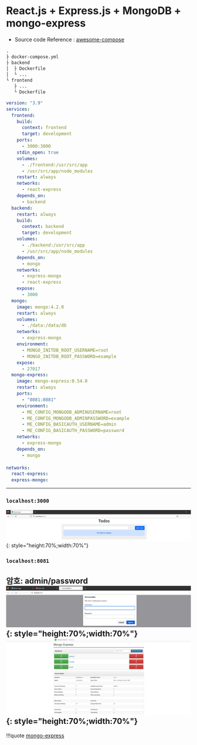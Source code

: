 # React.js + Express.js + MongoDB + mongo-express

- Source code Reference : [awesome-compose](https://github.com/docker/awesome-compose/tree/master/react-express-mongodb)

```title="Structure"
.
├ docker-compose.yml
├ backend
│  ├ Dockerfile
│  └ ...
└ frontend
   ├ ...
   └ Dockerfile

```


``` yaml title="docker-compose.yml"
version: "3.9"
services:
  frontend:
    build:
      context: frontend
      target: development
    ports:
      - 3000:3000
    stdin_open: true
    volumes:
      - ./frontend:/usr/src/app
      - /usr/src/app/node_modules
    restart: always
    networks:
      - react-express
    depends_on:
      - backend
  backend:
    restart: always
    build:
      context: backend
      target: development
    volumes:
      - ./backend:/usr/src/app
      - /usr/src/app/node_modules
    depends_on:
      - mongo
    networks:
      - express-mongo
      - react-express
    expose: 
      - 3000
  mongo:
    image: mongo:4.2.0
    restart: always
    volumes:
      - ./data:/data/db
    networks:
      - express-mongo
    environment:
      - MONGO_INITDB_ROOT_USERNAME=root
      - MONGO_INITDB_ROOT_PASSWORD=example
    expose:
      - 27017
  mongo-express:
    image: mongo-express:0.54.0
    restart: always
    ports:
      - "8081:8081"
    environment:
      - ME_CONFIG_MONGODB_ADMINUSERNAME=root
      - ME_CONFIG_MONGODB_ADMINPASSWORD=example
      - ME_CONFIG_BASICAUTH_USERNAME=admin
      - ME_CONFIG_BASICAUTH_PASSWORD=password
    networks:
      - express-mongo
    depends_on:
      - mongo

networks:
  react-express:
  express-mongo:

```

---
### `localhost:3000`
![1](../images/running-9.png){: style="height:70%;width:70%"}

### `localhost:8081`
암호: admin/password <div>
![2](../images/running-10.png){: style="height:70%;width:70%"}
![3](../images/running-11.png){: style="height:70%;width:70%"}
---
!!!quote
    [mongo-express](https://hub.docker.com/_/mongo-express)